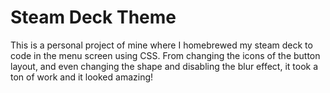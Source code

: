 # Steam Deck Theme
This is a personal project of mine where I homebrewed my steam deck to code in the menu screen using CSS. From changing the icons of the button layout, and even changing the shape and disabling the blur effect, it took a ton of work and it looked amazing!   
